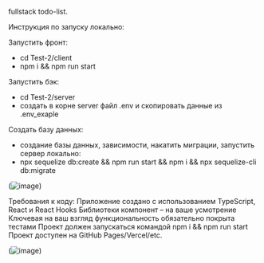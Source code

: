 fullstack todo-list.

Инструкция по запуску локально:


Запустить фронт:
 - cd Test-2/client
 - npm i && npm run start

Запустить бэк: 
 - cd Test-2/server
 - создать в корне server файл .env и скопировать данные из .env_exaple
  
 Создать базу данных:
  - создание базы данных, зависимости, накатить миграции, запустить сервер локально:
  -  npx sequelize db:create && npm run start && npm i && npx sequelize-cli db:migrate 


(![image](https://github.com/user-attachments/assets/76420a93-16ac-45d9-a4ae-92c15776607a))





Требования к коду:
Приложение создано с использованием TypeScript, React и React Hooks
Библиотеки компонент – на ваше усмотрение
Ключевая на ваш взгляд функциональность обязательно покрыта тестами
Проект должен запускаться командой npm i && npm run start
Проект доступен на GitHub Pages/Vercel/etc.

(![image](https://github.com/user-attachments/assets/efe3bffc-9ee5-4a62-b759-4e0f900a36df))

